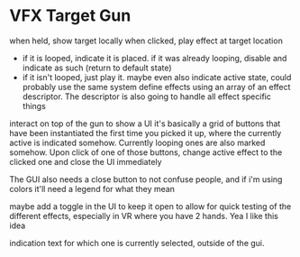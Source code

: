 
# VFX Target Gun

when held, show target locally
when clicked, play effect at target location
- if it is looped, indicate it is placed. if it was already looping, disable and indicate as such (return to default state)
- if it isn't looped, just play it. maybe even also indicate active state, could probably use the same system
define effects using an array of an effect descriptor. The descriptor is also going to handle all effect specific things

interact on top of the gun to show a UI
it's basically a grid of buttons that have been instantiated the first time you picked it up, where the currently active is indicated somehow. Currently looping ones are also marked somehow. Upon click of one of those buttons, change active effect to the clicked one and close the UI immediately

The GUI also needs a close button to not confuse people, and if i'm using colors it'll need a legend for what they mean

maybe add a toggle in the UI to keep it open to allow for quick testing of the different effects, especially in VR where you have 2 hands. Yea I like this idea

indication text for which one is currently selected, outside of the gui.
